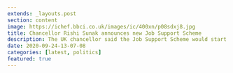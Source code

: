 ```yaml
---
extends: _layouts.post
section: content
image: https://ichef.bbci.co.uk/images/ic/400xn/p08sdxj8.jpg 
title: Chancellor Rishi Sunak announces new Job Support Scheme 
description: The UK chancellor said the Job Support Scheme would start in November and last for six months. 
date: 2020-09-24-13-07-08 
categories: [latest, politics] 
featured: true 
--- 
```

